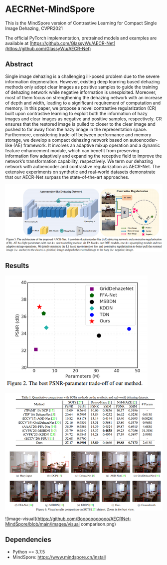 # AECRNet-MindSpore

This is the MindSpore version of Contrastive Learning for Compact Single Image Dehazing, CVPR2021

The official PyTorch implementation, pretrained models and examples are available at [https://github.com/GlassyWu/AECR-Net](https://github.com/GlassyWu/AECR-Net)

## Abstract

Single image dehazing is a challenging ill-posed problem due to the severe information degeneration. However, existing deep learning based dehazing methods only adopt clear images as positive samples to guide the training of dehazing network while negative information is unexploited. Moreover, most of them focus on strengthening the dehazing network with an increase of depth and width, leading to a significant requirement of computation and memory. In this paper, we propose a novel contrastive regularization (CR) built upon contrastive learning to exploit both the information of hazy images and clear images as negative and positive samples, respectively. CR ensures that the restored image is pulled to closer to the clear image and pushed to far away from the hazy image in the representation space. Furthermore, considering trade-off between performance and memory storage, we develop a compact dehazing network based on autoencoder-like (AE) framework. It involves an adaptive mixup operation and a dynamic feature enhancement module, which can benefit from preserving information flow adaptively and expanding the receptive field to improve the network’s transformation capability, respectively. We term our dehazing network with autoencoder and contrastive regularization as AECR-Net. The extensive experiments on synthetic and real-world datasets demonstrate that our AECR-Net surpass the state-of-the-art approaches.

![image-20210413200215378](https://github.com/Booooooooooo/AECRNet-MindSpore/blob/main/images/model.png)

## Results

![image-20210413200307113](https://github.com/Booooooooooo/AECRNet-MindSpore/blob/main/images/trade-off.png)

![image-20210413200327940](https://github.com/Booooooooooo/AECRNet-MindSpore/blob/main/images/results.png)

![image-visual](https://github.com/Booooooooooo/AECRNet-MindSpore/blob/main/images/visual comparison.png)

## Dependencies

- Python == 3.7.5
- MindSpore: https://www.mindspore.cn/install